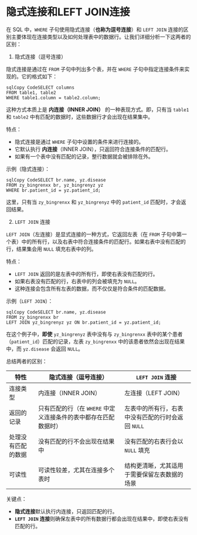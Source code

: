 # 隐式连接和LEFT JOIN连接

在 SQL 中，`WHERE` 子句使用隐式连接（**也称为逗号连接**）和 `LEFT JOIN` 连接的区别主要体现在连接类型以及如何处理表中的数据行。让我们详细分析一下这两者的区别：

1. 隐式连接（逗号连接）

隐式连接是通过在 `FROM` 子句中列出多个表，并在 `WHERE` 子句中指定连接条件来实现的。它的格式如下：

```
sqlCopy CodeSELECT columns
FROM table1, table2
WHERE table1.column = table2.column;
```

这种方式本质上是 **内连接（INNER JOIN）** 的一种表现方式。即，只有当 `table1` 和 `table2` 中有匹配的数据时，这些数据行才会出现在结果集中。

特点：

- 隐式连接是通过 `WHERE` 子句中设置的条件来进行连接的。
- 它默认执行 **内连接**（INNER JOIN），只返回符合连接条件的匹配行。
- 如果有一个表中没有匹配的记录，整行数据就会被排除在外。

示例（隐式连接）：

```
sqlCopy CodeSELECT br.name, yz.disease
FROM zy_bingrenxx br, yz_bingrenyz yz
WHERE br.patient_id = yz.patient_id;
```

这里，只有当 `zy_bingrenxx` 和 `yz_bingrenyz` 中的 `patient_id` 匹配时，才会返回结果。

2. `LEFT JOIN` 连接

`LEFT JOIN`（左连接）是显式连接的一种方式，它返回左表（在 `FROM` 子句中第一个表）中的所有行，以及右表中符合连接条件的匹配行。如果右表中没有匹配的行，结果集会用 `NULL` 填充右表中的列。

特点：

- `LEFT JOIN` 返回的是左表中的所有行，即使右表没有匹配的行。
- 如果右表没有匹配的行，右表中的列会被填充为 `NULL`。
- 这种连接会包含所有左表的数据，而不仅仅是符合条件的匹配数据。

示例（`LEFT JOIN`）：

```
sqlCopy CodeSELECT br.name, yz.disease
FROM zy_bingrenxx br
LEFT JOIN yz_bingrenyz yz ON br.patient_id = yz.patient_id;
```

在这个例子中，**即使** `yz_bingrenyz` 表中没有与 `zy_bingrenxx` 表中的某个患者（`patient_id`）匹配的记录，左表 `zy_bingrenxx` 中的该患者依然会出现在结果中，而 `yz.disease` 会返回 `NULL`。

总结两者的区别：

| 特性               | 隐式连接（逗号连接）                                         | `LEFT JOIN` 连接                                  |
| ------------------ | ------------------------------------------------------------ | ------------------------------------------------- |
| 连接类型           | 内连接（INNER JOIN）                                         | 左连接（LEFT JOIN）                               |
| 返回的记录         | 只有匹配的行（在 `WHERE` 中定义连接条件的表中都存在匹配数据时） | 左表中的所有行，右表中没有匹配的行时会返回 `NULL` |
| 处理没有匹配的数据 | 没有匹配的行不会出现在结果中                                 | 没有匹配的右表行会以 `NULL` 填充                  |
| 可读性             | 可读性较差，尤其在连接多个表时                               | 结构更清晰，尤其适用于需要保留左表数据的场景      |

关键点：

- **隐式连接**默认执行内连接，只返回匹配的行。
- **`LEFT JOIN` 连接**则确保左表中的所有数据行都会出现在结果中，即使右表没有匹配的行。